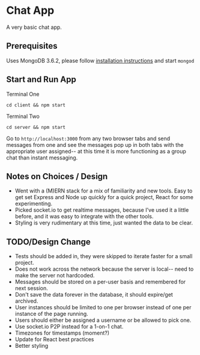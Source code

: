 # Chat App
A very basic chat app.

## Prerequisites
Uses MongoDB 3.6.2, please follow [installation instructions](https://docs.mongodb.com/manual/installation://docs.mongodb.com/manual/installation/) and start `mongod`

## Start and Run App
Terminal One
```
cd client && npm start
```
Terminal Two
```
cd server && npm start
```

Go to `http://localhost:3000` from any two browser tabs and send messages from one and see the messages pop up in both tabs with the appropriate user assigned-- at this time it is more functioning as a group chat than instant messaging.

## Notes on Choices / Design
* Went with a (M)ERN stack for a mix of familiarity and new tools.  Easy to get set Express and Node up quickly for a quick project, React for some experimenting.
* Picked socket.io to get realtime messages, because I've used it a little before, and it was easy to integrate with the other tools.
* Styling is very rudimentary at this time, just wanted the data to be clear.

## TODO/Design Change
* Tests should be added in, they were skipped to iterate faster for a small project.
* Does not work across the network because the server is local-- need to make the server not hardcoded.
* Messages should be stored on a per-user basis and remembered for next session.
* Don't save the data forever in the database, it should expire/get archived.
* User instances should be limited to one per browser instead of one per instance of the page running.
* Users should either be assigned a username or be allowed to pick one.
* Use socket.io P2P instead for a 1-on-1 chat.
* Timezones for timestamps (moment?)
* Update for React best practices
* Better styling
